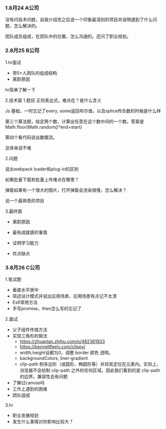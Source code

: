 ### 1.8月24 A公司

没有问技术问题，自我介绍完之后说一个印象最深刻的项目并说明遇到了什么问题，怎么解决的。

团队成员组成，在团队中的位置，怎么沟通的。还问了职业规划。

### 2.8月25 B公司
1.hr面试
- 带5+人团队的组成结构
- 离职原因

hr简单了解一下

2.技术面
1.题目
正则表达式，难点在？是什么含义

Js 基础，一时忘记了every, some返回布尔值，以及splice传负数的时候是什么样

第三个算法题，给定两个数，计算出任意在这个数中间的一个数。答案是Math.floor(Math.random()*end+start)

第四个看代码说出数据流。

总体来说不难

2.问题

说出webpack loader和plug-in的区别

如果批量下载和批量上传难点在哪里？

弹窗如果有一个很大的图片，打开弹窗会渲染很慢，怎么解决？

说一个最熟悉的项目

3.最终面
- 离职原因

- 最有成就感的事情

- 证明学习能力

- 优点缺点


### 3.8月26 C公司

1.笔试题
- 垂直水平居中
- 简述设计模式并说出应用场景，应用场景有点记不太清
- Es6常用方法
- 手写promise，then怎么写的忘记了

2.面试

- 父子组件传值方法
- 实现三角形的做法
  - https://zhuanlan.zhihu.com/p/482361933
  - https://bennettfeely.com/clippy/
  - width,height设都为0，调整 border 颜色 透明。
  - backgroundColors, liner-gradient
  - clip-path 制多边形（或圆形、椭圆形等）并将其定位在元素内。实际上，浏览器不会绘制 clip-path 之外的任何区域，因此我们看到的是 clip-path 的边界。兼容性会有问题
- 了解过canvas吗
- 工作上遇到的困难
- 团队组成

3.hr
- 职业发展规划
- 发生什么事情对你影响比较大？




